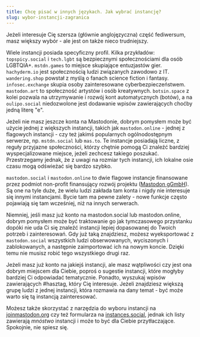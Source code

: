 ```yaml
---
title: Chcę pisać w innych językach. Jak wybrać instancję?
slug: wybor-instancji-zagranica
---
```


Jeżeli interesuje Cię szersza (głównie anglojęzyczna) część fediwersum, masz większy wybór - ale jest on także nieco trudniejszy.

Wiele instancji posiada specyficzny profil. Kilka przykładów: `topspicy.social` i `tech.lgbt` są bezpiecznymi społecznościami dla osób LGBTQIA+. `mstdn.games` to miejsce skupiające entuzjastów gier. `hachyderm.io` jest społecznością ludzi związanych zawodowo z IT. `wandering.shop` powstał z myślą o fanach science fiction i fantasy. `infosec.exchange` skupia osoby zainteresowane cyberbezpieczeństwem. `mastodon.art` to społeczność artystów i osób kreatywnych. `botsin.space` z kolei pozwala na utrzymywanie i rozwój kont automatycznych (botów), a na `oulipo.social` niedozwolone jest dodawanie wpisów zawierających choćby jedną literę "e".

Jeżeli nie masz jeszcze konta na Mastodonie, dobrym pomysłem może być użycie jednej z większych instancji, takich jak `mastodon.online` - jednej z flagowych instancji - czy też jakimś popularnych ogólnodostępnym serwerze, np. `mstdn.social` lub `mas.to`. Te instancje posiadają liczne, z reguły przyjazne społeczności, którzy chętnie pomogą Ci znaleźć bardziej wyspecjalizowane miejsce, jeżeli zechcesz takiego poszukać. Przestrzegamy jednak, że z uwagi na rozmiar tych instancji, ich lokalne osie czasu mogą odświeżać się bardzo szybko.

`mastodon.social` i `mastodon.online` to dwie flagowe instancje finansowane przez podmiot non-profit finansujący rozwój projektu ([Mastodon gGmbH](https://joinmastodon.org/pl/about)). Są one na tyle duże, że wielu ludzi zakłada tam konta i nigdy nie interesuje się innymi instancjami. Bycie tam ma pewne zalety - nowe funkcje często pojawiają się tam wcześniej, niż na innych serwerach.

Niemniej, jeśli masz już konto na mastodon.social lub mastodon.online, dobrym pomysłem może być traktowanie go jak tymczasowego przystanku dopóki nie uda Ci się znaleźć instancji lepiej dopasowanej do Twoich potrzeb i zainteresowań. Gdy już taką znajdziesz, możesz wyeksportować z `mastodon.social` wszystkich ludzi obserwowanych, wyciszonych i zablokowanych, a następnie zaimportować ich na nowym koncie. Dzięki temu nie musisz robić tego wszystkiego drugi raz.

Jeżeli masz już konto na jakiejś instancji, ale masz wątpliwości czy jest ona dobrym miejscem dla Ciebie, poproś o sugestie instancji, które mogłyby bardziej Ci odpowiadać tematycznie. Ponadto, wyszukaj wpisów zawierających #hasztag, który Cię interesuje. Jeżeli znajdziesz większą grupę ludzi z jednej instancji, która rozmawia na dany temat - być może warto się tą instancją zainteresować.

Możesz także skorzystać z narzędzia do wyboru instancji na [joinmastodon.org](https://joinmastodon.org/communities) czy też formularza na [instances.social](https://instances.social/), jednak ich listy zawierają _mnóstwo_ instancji i może to być dla Ciebie przytłaczające. Spokojnie, nie spiesz się.
